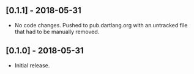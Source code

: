 ## [0.1.1] - 2018-05-31

* No code changes. Pushed to pub.dartlang.org with an untracked file that had to
  be manually removed.

## [0.1.0] - 2018-05-31

* Initial release.
